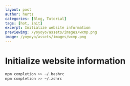 ```yaml
---
layout: post
author: hertz
categories: [Blog, Tutorial]
tags: [hot, init]
excerpt: Initialize website information
previewimg: /yoyoyo/assets/images/wxmp.png
image: /yoyoyo/assets/images/wxmp.png
---
```

# Initialize website information

```zsh
npm completion >> ~/.bashrc
npm completion >> ~/.zshrc
```